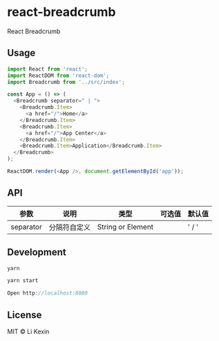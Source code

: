# react-breadcrumb

React Breadcrumb

## Usage

```js
import React from 'react';
import ReactDOM from 'react-dom';
import Breadcrumb from '../src/index';

const App = () => (
  <Breadcrumb separator=" | ">
    <Breadcrumb.Item>
      <a href="/">Home</a>
    </Breadcrumb.Item>
    <Breadcrumb.Item>
      <a href="/">App Center</a>
    </Breadcrumb.Item>
    <Breadcrumb.Item>Application</Breadcrumb.Item>
  </Breadcrumb>
);

ReactDOM.render(<App />, document.getElementById('app'));
```

## API

| 参数      | 说明         | 类型              | 可选值 | 默认值 |
| --------- | ------------ | ----------------- | ------ | ------ |
| separator | 分隔符自定义 | String or Element |        | ' / '    |

## Development

```js
yarn

yarn start

Open http://localhost:8080
```

## License

MIT ©️ Li Kexin
